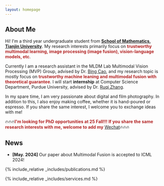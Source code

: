 ```yaml
---
layout: homepage
---
```


## About Me

Hi! I'm a third year undergraduate student from **[School of Mathematics](https://math.tju.edu.cn/), [Tianjin University](https://www.tju.edu.cn/)**. My research interests primarily focus on **<font color=FireBrick>trustworthy multimodal learning, image processing (image fusion), vision-language models, etc</font>**.

Currently I am a research assistant in the MLDM Lab Multimodal Vision Processing (MVP) Group, advised by Dr. [Bing Cao](https://bcaosudo.github.io/), and my research topic is mostly focus on **<font color=FireBrick>trustworthy machine leaning and multimodal fusion with theoretical guarantee</font>**. I will start **internship** at Computer Science Department, Purdue University, advised by Dr. [Ruqi Zhang](https://ruqizhang.github.io/).

In my spare time, I am very passionate about digital and film photography. In addition to this, I also enjoy making coffee, whether it is hand-poured or espresso. If you share the same interest, I welcome you to exchange ideas with me!

🔥🔥🔥**<font color=FireBrick>I'm looking for PhD opportunities at 25 Fall!!! If you share the same research interests with me, welcome to add my</font>** [Wechat](./assets/img/wechat.jpg)🔥🔥🔥


## News

- **[May. 2024]** Our paper about Multimodal Fusion is accepted to ICML 2024!


{% include_relative _includes/publications.md %}

{% include_relative _includes/services.md %}
